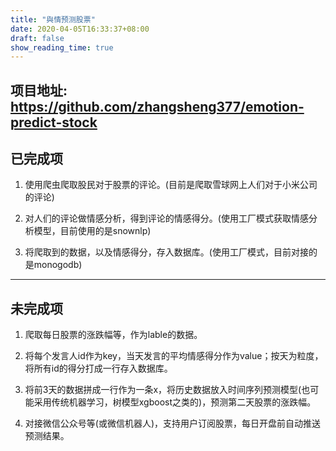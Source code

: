 ```yaml
---
title: "與情预测股票"
date: 2020-04-05T16:33:37+08:00
draft: false
show_reading_time: true
---
```

## 项目地址: <https://github.com/zhangsheng377/emotion-predict-stock>

## 已完成项

1. 使用爬虫爬取股民对于股票的评论。(目前是爬取雪球网上人们对于小米公司的评论)

2. 对人们的评论做情感分析，得到评论的情感得分。(使用工厂模式获取情感分析模型，目前使用的是snownlp)

3. 将爬取到的数据，以及情感得分，存入数据库。(使用工厂模式，目前对接的是monogodb)

---------------------------------------------------------

## 未完成项

1. 爬取每日股票的涨跌幅等，作为lable的数据。

2. 将每个发言人id作为key，当天发言的平均情感得分作为value；按天为粒度，将所有id的得分打成一行存入数据库。

3. 将前3天的数据拼成一行作为一条x，将历史数据放入时间序列预测模型(也可能采用传统机器学习，树模型xgboost之类的)，预测第二天股票的涨跌幅。

4. 对接微信公众号等(或微信机器人)，支持用户订阅股票，每日开盘前自动推送预测结果。
